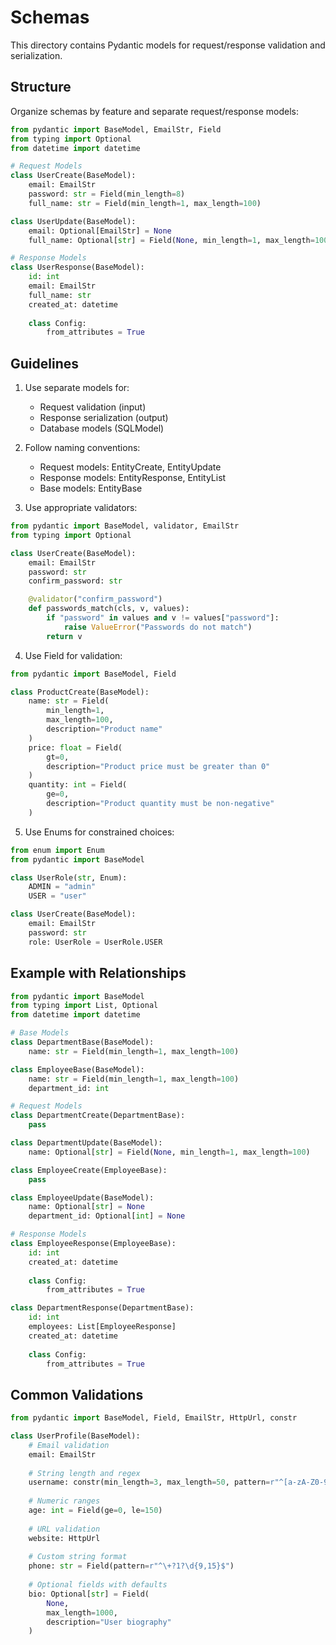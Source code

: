 # Schemas

This directory contains Pydantic models for request/response validation and serialization.

## Structure

Organize schemas by feature and separate request/response models:

```python
from pydantic import BaseModel, EmailStr, Field
from typing import Optional
from datetime import datetime

# Request Models
class UserCreate(BaseModel):
    email: EmailStr
    password: str = Field(min_length=8)
    full_name: str = Field(min_length=1, max_length=100)

class UserUpdate(BaseModel):
    email: Optional[EmailStr] = None
    full_name: Optional[str] = Field(None, min_length=1, max_length=100)

# Response Models
class UserResponse(BaseModel):
    id: int
    email: EmailStr
    full_name: str
    created_at: datetime
    
    class Config:
        from_attributes = True
```

## Guidelines

1. Use separate models for:
   - Request validation (input)
   - Response serialization (output)
   - Database models (SQLModel)

2. Follow naming conventions:
   - Request models: EntityCreate, EntityUpdate
   - Response models: EntityResponse, EntityList
   - Base models: EntityBase

3. Use appropriate validators:
```python
from pydantic import BaseModel, validator, EmailStr
from typing import Optional

class UserCreate(BaseModel):
    email: EmailStr
    password: str
    confirm_password: str

    @validator("confirm_password")
    def passwords_match(cls, v, values):
        if "password" in values and v != values["password"]:
            raise ValueError("Passwords do not match")
        return v
```

4. Use Field for validation:
```python
from pydantic import BaseModel, Field

class ProductCreate(BaseModel):
    name: str = Field(
        min_length=1,
        max_length=100,
        description="Product name"
    )
    price: float = Field(
        gt=0,
        description="Product price must be greater than 0"
    )
    quantity: int = Field(
        ge=0,
        description="Product quantity must be non-negative"
    )
```

5. Use Enums for constrained choices:
```python
from enum import Enum
from pydantic import BaseModel

class UserRole(str, Enum):
    ADMIN = "admin"
    USER = "user"

class UserCreate(BaseModel):
    email: EmailStr
    password: str
    role: UserRole = UserRole.USER
```

## Example with Relationships

```python
from pydantic import BaseModel
from typing import List, Optional
from datetime import datetime

# Base Models
class DepartmentBase(BaseModel):
    name: str = Field(min_length=1, max_length=100)

class EmployeeBase(BaseModel):
    name: str = Field(min_length=1, max_length=100)
    department_id: int

# Request Models
class DepartmentCreate(DepartmentBase):
    pass

class DepartmentUpdate(BaseModel):
    name: Optional[str] = Field(None, min_length=1, max_length=100)

class EmployeeCreate(EmployeeBase):
    pass

class EmployeeUpdate(BaseModel):
    name: Optional[str] = None
    department_id: Optional[int] = None

# Response Models
class EmployeeResponse(EmployeeBase):
    id: int
    created_at: datetime
    
    class Config:
        from_attributes = True

class DepartmentResponse(DepartmentBase):
    id: int
    employees: List[EmployeeResponse]
    created_at: datetime
    
    class Config:
        from_attributes = True
```

## Common Validations

```python
from pydantic import BaseModel, Field, EmailStr, HttpUrl, constr

class UserProfile(BaseModel):
    # Email validation
    email: EmailStr
    
    # String length and regex
    username: constr(min_length=3, max_length=50, pattern=r"^[a-zA-Z0-9_-]+$")
    
    # Numeric ranges
    age: int = Field(ge=0, le=150)
    
    # URL validation
    website: HttpUrl
    
    # Custom string format
    phone: str = Field(pattern=r"^\+?1?\d{9,15}$")
    
    # Optional fields with defaults
    bio: Optional[str] = Field(
        None,
        max_length=1000,
        description="User biography"
    )
```
